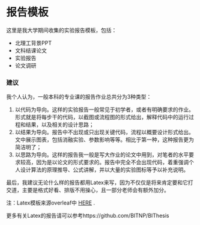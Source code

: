 # 报告模板

这里是我大学期间收集的实验报告模板，包括：

- 北理工背景PPT
- 文科结课论文
- 实验报告
- 论文调研

### 建议

我个人认为，一般本科的专业课的报告作业总共分为3种类型：

1. 以代码为导向。这样的实验报告一般常见于初学者，或者有明确要求的作业。形式就是将每步干的代码，以截图或流程图的形式给出，解释代码中的运行过程和结果，以及相关的设计思路；
2. 以结果为导向。报告中不出现或只出现关键代码，流程以概要设计形式给出。文中展示图表，包括消融实验、参数影响等等。相比于第一种，这种报告更为简洁明了；
3. 以思路为导向。这样的报告我一般是写大作业的论文中用到，对笔者的水平要求较高，因为是以论文的形式要求的。报告中完全不会出现代码，着重强调个人设计算法的原理推导、公式讲解，并以大量的实验图标等予以补充说明。

最后，我建议无论什么样的报告都用Latex来写，因为不仅仅是将来肯定要和它打交道，主要是格式好看、排版不用操心，且一部分老师会有额外加分。



注：Latex模板来源overleaf中 [HERE](https://www.overleaf.com/latex/templates/beijing-institute-of-technology-report-template/szxqnwxtbcrb) .

更多有关Latex的报告请可以参考https://github.com/BITNP/BIThesis
